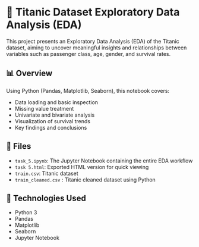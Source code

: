 # 🚢 Titanic Dataset Exploratory Data Analysis (EDA)

This project presents an Exploratory Data Analysis (EDA) of the Titanic dataset, aiming to uncover meaningful insights and relationships between variables such as passenger class, age, gender, and survival rates.

## 📊 Overview

Using Python (Pandas, Matplotlib, Seaborn), this notebook covers:

- Data loading and basic inspection
- Missing value treatment
- Univariate and bivariate analysis
- Visualization of survival trends
- Key findings and conclusions

## 📁 Files

- `task_5.ipynb`: The Jupyter Notebook containing the entire EDA workflow
- `task 5.html`: Exported HTML version for quick viewing
- `train.csv`: Titanic dataset 
- `train_cleaned.csv` : Titanic cleaned dataset using Python


## 🔧 Technologies Used

- Python 3
- Pandas
- Matplotlib
- Seaborn
- Jupyter Notebook
